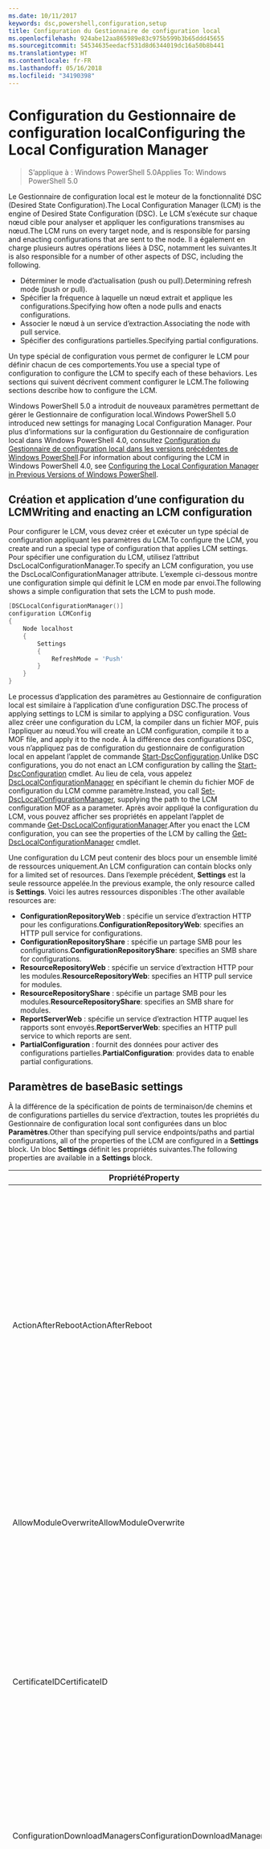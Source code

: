 ```yaml
---
ms.date: 10/11/2017
keywords: dsc,powershell,configuration,setup
title: Configuration du Gestionnaire de configuration local
ms.openlocfilehash: 924abe12aa865989e83c975b599b3b65ddd45655
ms.sourcegitcommit: 54534635eedacf531d8d6344019dc16a50b8b441
ms.translationtype: HT
ms.contentlocale: fr-FR
ms.lasthandoff: 05/16/2018
ms.locfileid: "34190398"
---
```

# <a name="configuring-the-local-configuration-manager"></a><span data-ttu-id="898c1-103">Configuration du Gestionnaire de configuration local</span><span class="sxs-lookup"><span data-stu-id="898c1-103">Configuring the Local Configuration Manager</span></span>

> <span data-ttu-id="898c1-104">S’applique à : Windows PowerShell 5.0</span><span class="sxs-lookup"><span data-stu-id="898c1-104">Applies To: Windows PowerShell 5.0</span></span>

<span data-ttu-id="898c1-105">Le Gestionnaire de configuration local est le moteur de la fonctionnalité DSC (Desired State Configuration).</span><span class="sxs-lookup"><span data-stu-id="898c1-105">The Local Configuration Manager (LCM) is the engine of Desired State Configuration (DSC).</span></span>
<span data-ttu-id="898c1-106">Le LCM s’exécute sur chaque nœud cible pour analyser et appliquer les configurations transmises au nœud.</span><span class="sxs-lookup"><span data-stu-id="898c1-106">The LCM runs on every target node, and is responsible for parsing and enacting configurations that are sent to the node.</span></span>
<span data-ttu-id="898c1-107">Il a également en charge plusieurs autres opérations liées à DSC, notamment les suivantes.</span><span class="sxs-lookup"><span data-stu-id="898c1-107">It is also responsible for a number of other aspects of DSC, including the following.</span></span>

- <span data-ttu-id="898c1-108">Déterminer le mode d’actualisation (push ou pull).</span><span class="sxs-lookup"><span data-stu-id="898c1-108">Determining refresh mode (push or pull).</span></span>
- <span data-ttu-id="898c1-109">Spécifier la fréquence à laquelle un nœud extrait et applique les configurations.</span><span class="sxs-lookup"><span data-stu-id="898c1-109">Specifying how often a node pulls and enacts configurations.</span></span>
- <span data-ttu-id="898c1-110">Associer le nœud à un service d’extraction.</span><span class="sxs-lookup"><span data-stu-id="898c1-110">Associating the node with pull service.</span></span>
- <span data-ttu-id="898c1-111">Spécifier des configurations partielles.</span><span class="sxs-lookup"><span data-stu-id="898c1-111">Specifying partial configurations.</span></span>

<span data-ttu-id="898c1-112">Un type spécial de configuration vous permet de configurer le LCM pour définir chacun de ces comportements.</span><span class="sxs-lookup"><span data-stu-id="898c1-112">You use a special type of configuration to configure the LCM to specify each of these behaviors.</span></span>
<span data-ttu-id="898c1-113">Les sections qui suivent décrivent comment configurer le LCM.</span><span class="sxs-lookup"><span data-stu-id="898c1-113">The following sections describe how to configure the LCM.</span></span>

<span data-ttu-id="898c1-114">Windows PowerShell 5.0 a introduit de nouveaux paramètres permettant de gérer le Gestionnaire de configuration local.</span><span class="sxs-lookup"><span data-stu-id="898c1-114">Windows PowerShell 5.0 introduced new settings for managing Local Configuration Manager.</span></span>
<span data-ttu-id="898c1-115">Pour plus d’informations sur la configuration du Gestionnaire de configuration local dans Windows PowerShell 4.0, consultez [Configuration du Gestionnaire de configuration local dans les versions précédentes de Windows PowerShell](metaconfig4.md).</span><span class="sxs-lookup"><span data-stu-id="898c1-115">For information about configuring the LCM in Windows PowerShell 4.0, see [Configuring the Local Configuration Manager in Previous Versions of Windows PowerShell](metaconfig4.md).</span></span>

## <a name="writing-and-enacting-an-lcm-configuration"></a><span data-ttu-id="898c1-116">Création et application d’une configuration du LCM</span><span class="sxs-lookup"><span data-stu-id="898c1-116">Writing and enacting an LCM configuration</span></span>

<span data-ttu-id="898c1-117">Pour configurer le LCM, vous devez créer et exécuter un type spécial de configuration appliquant les paramètres du LCM.</span><span class="sxs-lookup"><span data-stu-id="898c1-117">To configure the LCM, you create and run a special type of configuration that applies LCM settings.</span></span>
<span data-ttu-id="898c1-118">Pour spécifier une configuration du LCM, utilisez l’attribut DscLocalConfigurationManager.</span><span class="sxs-lookup"><span data-stu-id="898c1-118">To specify an LCM configuration, you use the DscLocalConfigurationManager attribute.</span></span>
<span data-ttu-id="898c1-119">L’exemple ci-dessous montre une configuration simple qui définit le LCM en mode par envoi.</span><span class="sxs-lookup"><span data-stu-id="898c1-119">The following shows a simple configuration that sets the LCM to push mode.</span></span>

```powershell
[DSCLocalConfigurationManager()]
configuration LCMConfig
{
    Node localhost
    {
        Settings
        {
            RefreshMode = 'Push'
        }
    }
}
```

<span data-ttu-id="898c1-120">Le processus d’application des paramètres au Gestionnaire de configuration local est similaire à l’application d’une configuration DSC.</span><span class="sxs-lookup"><span data-stu-id="898c1-120">The process of applying settings to LCM is similar to applying a DSC configuration.</span></span>
<span data-ttu-id="898c1-121">Vous allez créer une configuration du LCM, la compiler dans un fichier MOF, puis l’appliquer au nœud.</span><span class="sxs-lookup"><span data-stu-id="898c1-121">You will create an LCM configuration, compile it to a MOF file, and apply it to the node.</span></span>
<span data-ttu-id="898c1-122">À la différence des configurations DSC, vous n’appliquez pas de configuration du gestionnaire de configuration local en appelant l’applet de commande [Start-DscConfiguration](https://technet.microsoft.com/en-us/library/dn521623.aspx).</span><span class="sxs-lookup"><span data-stu-id="898c1-122">Unlike DSC configurations, you do not enact an LCM configuration by calling the [Start-DscConfiguration](https://technet.microsoft.com/en-us/library/dn521623.aspx) cmdlet.</span></span>
<span data-ttu-id="898c1-123">Au lieu de cela, vous appelez [DscLocalConfigurationManager](https://technet.microsoft.com/en-us/library/dn521621.aspx) en spécifiant le chemin du fichier MOF de configuration du LCM comme paramètre.</span><span class="sxs-lookup"><span data-stu-id="898c1-123">Instead, you call [Set-DscLocalConfigurationManager](https://technet.microsoft.com/en-us/library/dn521621.aspx), supplying the path to the LCM configuration MOF as a parameter.</span></span>
<span data-ttu-id="898c1-124">Après avoir appliqué la configuration du LCM, vous pouvez afficher ses propriétés en appelant l’applet de commande [Get-DscLocalConfigurationManager](https://technet.microsoft.com/en-us/library/dn407378.aspx).</span><span class="sxs-lookup"><span data-stu-id="898c1-124">After you enact the LCM configuration, you can see the properties of the LCM by calling the [Get-DscLocalConfigurationManager](https://technet.microsoft.com/en-us/library/dn407378.aspx) cmdlet.</span></span>

<span data-ttu-id="898c1-125">Une configuration du LCM peut contenir des blocs pour un ensemble limité de ressources uniquement.</span><span class="sxs-lookup"><span data-stu-id="898c1-125">An LCM configuration can contain blocks only for a limited set of resources.</span></span>
<span data-ttu-id="898c1-126">Dans l’exemple précédent, **Settings** est la seule ressource appelée.</span><span class="sxs-lookup"><span data-stu-id="898c1-126">In the previous example, the only resource called is **Settings**.</span></span>
<span data-ttu-id="898c1-127">Voici les autres ressources disponibles :</span><span class="sxs-lookup"><span data-stu-id="898c1-127">The other available resources are:</span></span>

* <span data-ttu-id="898c1-128">**ConfigurationRepositoryWeb** : spécifie un service d’extraction HTTP pour les configurations.</span><span class="sxs-lookup"><span data-stu-id="898c1-128">**ConfigurationRepositoryWeb**: specifies an HTTP pull service for configurations.</span></span>
* <span data-ttu-id="898c1-129">**ConfigurationRepositoryShare** : spécifie un partage SMB pour les configurations.</span><span class="sxs-lookup"><span data-stu-id="898c1-129">**ConfigurationRepositoryShare**: specifies an SMB share for configurations.</span></span>
* <span data-ttu-id="898c1-130">**ResourceRepositoryWeb** : spécifie un service d’extraction HTTP pour les modules.</span><span class="sxs-lookup"><span data-stu-id="898c1-130">**ResourceRepositoryWeb**: specifies an HTTP pull service for modules.</span></span>
* <span data-ttu-id="898c1-131">**ResourceRepositoryShare** : spécifie un partage SMB pour les modules.</span><span class="sxs-lookup"><span data-stu-id="898c1-131">**ResourceRepositoryShare**: specifies an SMB share for modules.</span></span>
* <span data-ttu-id="898c1-132">**ReportServerWeb** : spécifie un service d’extraction HTTP auquel les rapports sont envoyés.</span><span class="sxs-lookup"><span data-stu-id="898c1-132">**ReportServerWeb**: specifies an HTTP pull service to which reports are sent.</span></span>
* <span data-ttu-id="898c1-133">**PartialConfiguration** : fournit des données pour activer des configurations partielles.</span><span class="sxs-lookup"><span data-stu-id="898c1-133">**PartialConfiguration**: provides data to enable partial configurations.</span></span>

## <a name="basic-settings"></a><span data-ttu-id="898c1-134">Paramètres de base</span><span class="sxs-lookup"><span data-stu-id="898c1-134">Basic settings</span></span>

<span data-ttu-id="898c1-135">À la différence de la spécification de points de terminaison/de chemins et de configurations partielles du service d’extraction, toutes les propriétés du Gestionnaire de configuration local sont configurées dans un bloc **Paramètres**.</span><span class="sxs-lookup"><span data-stu-id="898c1-135">Other than specifying pull service endpoints/paths and partial configurations, all of the properties of the LCM are configured in a **Settings** block.</span></span>
<span data-ttu-id="898c1-136">Un bloc **Settings** définit les propriétés suivantes.</span><span class="sxs-lookup"><span data-stu-id="898c1-136">The following properties are available in a **Settings** block.</span></span>

|  <span data-ttu-id="898c1-137">Propriété</span><span class="sxs-lookup"><span data-stu-id="898c1-137">Property</span></span>  |  <span data-ttu-id="898c1-138">Type</span><span class="sxs-lookup"><span data-stu-id="898c1-138">Type</span></span>  |  <span data-ttu-id="898c1-139">Description</span><span class="sxs-lookup"><span data-stu-id="898c1-139">Description</span></span>   |
|----------- |------- |--------------- |
| <span data-ttu-id="898c1-140">ActionAfterReboot</span><span class="sxs-lookup"><span data-stu-id="898c1-140">ActionAfterReboot</span></span>| <span data-ttu-id="898c1-141">string</span><span class="sxs-lookup"><span data-stu-id="898c1-141">string</span></span>| <span data-ttu-id="898c1-142">Spécifie le comportement après un redémarrage survenant pendant l’application d’une configuration.</span><span class="sxs-lookup"><span data-stu-id="898c1-142">Specifies what happens after a reboot during the application of a configuration.</span></span> <span data-ttu-id="898c1-143">Les valeurs possibles sont __ContinueConfiguration__ et __StopConfiguration__.</span><span class="sxs-lookup"><span data-stu-id="898c1-143">The possible values are __"ContinueConfiguration"__ and __"StopConfiguration"__.</span></span> <ul><li> <span data-ttu-id="898c1-144">Avec la valeur __ContinueConfiguration__, l’application de la configuration actuelle se poursuit après le redémarrage de l’ordinateur.</span><span class="sxs-lookup"><span data-stu-id="898c1-144">__ContinueConfiguration__: Continue applying the current configuration after machine reboot.</span></span> <span data-ttu-id="898c1-145">Il s’agit de la valeur par défaut</span><span class="sxs-lookup"><span data-stu-id="898c1-145">This is the default value</span></span></li><li><span data-ttu-id="898c1-146">Avec la valeur __StopConfiguration__, l’application de la configuration actuelle s’arrête après le redémarrage de l’ordinateur.</span><span class="sxs-lookup"><span data-stu-id="898c1-146">__StopConfiguration__: Stop the current configuration after machine reboot.</span></span></li></ul>|
| <span data-ttu-id="898c1-147">AllowModuleOverwrite</span><span class="sxs-lookup"><span data-stu-id="898c1-147">AllowModuleOverwrite</span></span>| <span data-ttu-id="898c1-148">bool</span><span class="sxs-lookup"><span data-stu-id="898c1-148">bool</span></span>| <span data-ttu-id="898c1-149">__$TRUE__ si de nouvelles configurations téléchargées dans le service d’extraction sont autorisées à remplacer les anciennes sur le nœud cible.</span><span class="sxs-lookup"><span data-stu-id="898c1-149">__$TRUE__ if new configurations downloaded from the pull service are allowed to overwrite the old ones on the target node.</span></span> <span data-ttu-id="898c1-150">Autrement, définissez-la sur $FALSE.</span><span class="sxs-lookup"><span data-stu-id="898c1-150">Otherwise, $FALSE.</span></span>|
| <span data-ttu-id="898c1-151">CertificateID</span><span class="sxs-lookup"><span data-stu-id="898c1-151">CertificateID</span></span>| <span data-ttu-id="898c1-152">string</span><span class="sxs-lookup"><span data-stu-id="898c1-152">string</span></span>| <span data-ttu-id="898c1-153">Empreinte d’un certificat utilisée pour sécuriser les informations d’identification transmise dans une configuration.</span><span class="sxs-lookup"><span data-stu-id="898c1-153">The thumbprint of a certificate used to secure credentials passed in a configuration.</span></span> <span data-ttu-id="898c1-154">Pour plus d’informations, consultez [Want to secure credentials in Windows PowerShell Desired State Configuration](http://blogs.msdn.com/b/powershell/archive/2014/01/31/want-to-secure-credentials-in-windows-powershell-desired-state-configuration.aspx)? (Sécuriser les informations d’identification dans DSC Windows PowerShell).</span><span class="sxs-lookup"><span data-stu-id="898c1-154">For more information see [Want to secure credentials in Windows PowerShell Desired State Configuration](http://blogs.msdn.com/b/powershell/archive/2014/01/31/want-to-secure-credentials-in-windows-powershell-desired-state-configuration.aspx)?.</span></span> <br> <span data-ttu-id="898c1-155">__Remarque :__ ceci est géré automatiquement si vous utilisez le service d’extraction Azure Automation DSC.</span><span class="sxs-lookup"><span data-stu-id="898c1-155">__Note:__ this is managed automatically if using Azure Automation DSC pull service.</span></span>|
| <span data-ttu-id="898c1-156">ConfigurationDownloadManagers</span><span class="sxs-lookup"><span data-stu-id="898c1-156">ConfigurationDownloadManagers</span></span>| <span data-ttu-id="898c1-157">CimInstance[]</span><span class="sxs-lookup"><span data-stu-id="898c1-157">CimInstance[]</span></span>| <span data-ttu-id="898c1-158">Obsolète.</span><span class="sxs-lookup"><span data-stu-id="898c1-158">Obsolete.</span></span> <span data-ttu-id="898c1-159">Utilisez les blocs __ConfigurationRepositoryWeb__ et __ConfigurationRepositoryShare__ pour définir les points de terminaison du service d’extraction de configuration.</span><span class="sxs-lookup"><span data-stu-id="898c1-159">Use __ConfigurationRepositoryWeb__ and __ConfigurationRepositoryShare__ blocks to define configuration pull service endpoints.</span></span>|
| <span data-ttu-id="898c1-160">ConfigurationID</span><span class="sxs-lookup"><span data-stu-id="898c1-160">ConfigurationID</span></span>| <span data-ttu-id="898c1-161">string</span><span class="sxs-lookup"><span data-stu-id="898c1-161">string</span></span>| <span data-ttu-id="898c1-162">Pour la rétrocompatibilité avec des versions plus anciennes du service d’extraction.</span><span class="sxs-lookup"><span data-stu-id="898c1-162">For backwards compatibility with older pull service versions.</span></span> <span data-ttu-id="898c1-163">Un GUID qui identifie le fichier de configuration à obtenir d’un service d’extraction.</span><span class="sxs-lookup"><span data-stu-id="898c1-163">A GUID that identifies the configuration file to get from a pull service.</span></span> <span data-ttu-id="898c1-164">Le nœud extrait les configurations du service d’extraction si le nom du fichier de configuration MOF est ConfigurationID.mof.</span><span class="sxs-lookup"><span data-stu-id="898c1-164">The node will pull configurations on the pull service if the name of the configuration MOF is named ConfigurationID.mof.</span></span><br> <span data-ttu-id="898c1-165">__Remarque__ : si vous définissez cette propriété, l’enregistrement du nœud auprès d’un service d’extraction avec __RegistrationKey__ ne fonctionne pas.</span><span class="sxs-lookup"><span data-stu-id="898c1-165">__Note:__ If you set this property, registering the node with a pull service by using __RegistrationKey__ does not work.</span></span> <span data-ttu-id="898c1-166">Pour plus d’informations, consultez [Configuration d’un client collecteur à l’aide des noms de configuration](pullClientConfigNames.md).</span><span class="sxs-lookup"><span data-stu-id="898c1-166">For more information, see [Setting up a pull client with configuration names](pullClientConfigNames.md).</span></span>|
| <span data-ttu-id="898c1-167">ConfigurationMode</span><span class="sxs-lookup"><span data-stu-id="898c1-167">ConfigurationMode</span></span>| <span data-ttu-id="898c1-168">string</span><span class="sxs-lookup"><span data-stu-id="898c1-168">string</span></span> | <span data-ttu-id="898c1-169">Spécifie de quelle façon le LCM applique réellement la configuration aux nœuds cibles.</span><span class="sxs-lookup"><span data-stu-id="898c1-169">Specifies how the LCM actually applies the configuration to the target nodes.</span></span> <span data-ttu-id="898c1-170">Les valeurs possibles sont __"ApplyOnly"__,__"ApplyAndMonitor"__ et __"ApplyAndAutoCorrect"__.</span><span class="sxs-lookup"><span data-stu-id="898c1-170">Possible values are __"ApplyOnly"__,__"ApplyAndMonitor"__, and __"ApplyAndAutoCorrect"__.</span></span> <ul><li><span data-ttu-id="898c1-171">La valeur __ApplyOnly__ indique à DSC d’appliquer la configuration et de ne faire aucune autre opération, sauf si une nouvelle configuration est transmise au nœud cible ou est extraite d’un service.</span><span class="sxs-lookup"><span data-stu-id="898c1-171">__ApplyOnly__: DSC applies the configuration and does nothing further unless a new configuration is pushed to the target node or when a new configuration is pulled from a service.</span></span> <span data-ttu-id="898c1-172">Après l’application initiale d’une nouvelle configuration, DSC ne vérifie pas si le nœud cible est encore dans l’état précédemment configuré.</span><span class="sxs-lookup"><span data-stu-id="898c1-172">After initial application of a new configuration, DSC does not check for drift from a previously configured state.</span></span> <span data-ttu-id="898c1-173">Notez que DSC tente d’appliquer la configuration jusqu’à ce que l’opération aboutisse avant que __ApplyOnly__ ne prenne effet.</span><span class="sxs-lookup"><span data-stu-id="898c1-173">Note that DSC will attempt to apply the configuration until it is successful before __ApplyOnly__ takes effect.</span></span> </li><li> <span data-ttu-id="898c1-174">La valeur __ApplyAndMonitor__ est la valeur par défaut.</span><span class="sxs-lookup"><span data-stu-id="898c1-174">__ApplyAndMonitor__: This is the default value.</span></span> <span data-ttu-id="898c1-175">indique au LCM d’appliquer chaque nouvelle configuration.</span><span class="sxs-lookup"><span data-stu-id="898c1-175">The LCM applies any new configurations.</span></span> <span data-ttu-id="898c1-176">Après l’application initiale d’une nouvelle configuration, DSC vérifie si le nœud cible est dans l’état souhaité et, si ce n’est pas le cas, signale l’écart dans les journaux.</span><span class="sxs-lookup"><span data-stu-id="898c1-176">After initial application of a new configuration, if the target node drifts from the desired state, DSC reports the discrepancy in logs.</span></span> <span data-ttu-id="898c1-177">Notez que DSC tente d’appliquer la configuration jusqu’à ce que l’opération aboutisse avant que __ApplyAndMonitor__ ne prenne effet.</span><span class="sxs-lookup"><span data-stu-id="898c1-177">Note that DSC will attempt to apply the configuration until it is successful before __ApplyAndMonitor__ takes effect.</span></span></li><li><span data-ttu-id="898c1-178">La valeur __ApplyAndAutoCorrect__ indique à DSC d’appliquer chaque nouvelle configuration.</span><span class="sxs-lookup"><span data-stu-id="898c1-178">__ApplyAndAutoCorrect__: DSC applies any new configurations.</span></span> <span data-ttu-id="898c1-179">Après l’application initiale d’une nouvelle configuration, DSC vérifie si le nœud cible est dans l’état souhaité et, si ce n’est pas le cas, il signale l’écart dans les journaux, puis il réapplique la configuration actuelle.</span><span class="sxs-lookup"><span data-stu-id="898c1-179">After initial application of a new configuration, if the target node drifts from the desired state, DSC reports the discrepancy in logs, and then re-applies the current configuration.</span></span></li></ul>|
| <span data-ttu-id="898c1-180">ConfigurationModeFrequencyMins</span><span class="sxs-lookup"><span data-stu-id="898c1-180">ConfigurationModeFrequencyMins</span></span>| <span data-ttu-id="898c1-181">UInt32</span><span class="sxs-lookup"><span data-stu-id="898c1-181">UInt32</span></span>| <span data-ttu-id="898c1-182">Fréquence, en minutes, à laquelle la configuration actuelle est vérifiée et appliquée.</span><span class="sxs-lookup"><span data-stu-id="898c1-182">How often, in minutes, the current configuration is checked and applied.</span></span> <span data-ttu-id="898c1-183">Cette propriété est ignorée si la propriété ConfigurationMode est définie sur ApplyOnly.</span><span class="sxs-lookup"><span data-stu-id="898c1-183">This property is ignored if the ConfigurationMode property is set to ApplyOnly.</span></span> <span data-ttu-id="898c1-184">La valeur par défaut est 15.</span><span class="sxs-lookup"><span data-stu-id="898c1-184">The default value is 15.</span></span>|
| <span data-ttu-id="898c1-185">DebugMode</span><span class="sxs-lookup"><span data-stu-id="898c1-185">DebugMode</span></span>| <span data-ttu-id="898c1-186">string</span><span class="sxs-lookup"><span data-stu-id="898c1-186">string</span></span>| <span data-ttu-id="898c1-187">Les valeurs possibles sont __None__, __ForceModuleImport__ et __All__.</span><span class="sxs-lookup"><span data-stu-id="898c1-187">Possible values are __None__, __ForceModuleImport__, and __All__.</span></span> <ul><li><span data-ttu-id="898c1-188">Définissez cette propriété sur __None__ pour utiliser les ressources mises en cache.</span><span class="sxs-lookup"><span data-stu-id="898c1-188">Set to __None__ to use cached resources.</span></span> <span data-ttu-id="898c1-189">Il s’agit de la valeur par défaut qui doit être utilisée dans les scénarios de production.</span><span class="sxs-lookup"><span data-stu-id="898c1-189">This is the default and should be used in production scenarios.</span></span></li><li><span data-ttu-id="898c1-190">Définissez cette propriété sur __ForceModuleImport__ pour forcer le gestionnaire de configuration local à recharger tous les modules de ressources DSC, même ceux ayant déjà été chargés et mis en cache.</span><span class="sxs-lookup"><span data-stu-id="898c1-190">Setting to __ForceModuleImport__, causes the LCM to reload any DSC resource modules, even if they have been previously loaded and cached.</span></span> <span data-ttu-id="898c1-191">Ce comportement diminue les performances de DSC, car chaque module utilisé est systématiquement rechargé.</span><span class="sxs-lookup"><span data-stu-id="898c1-191">This impacts the performance of DSC operations as each module is reloaded on use.</span></span> <span data-ttu-id="898c1-192">En général, vous utilisez cette valeur lors du débogage d’une ressource.</span><span class="sxs-lookup"><span data-stu-id="898c1-192">Typically you would use this value while debugging a resource</span></span></li><li><span data-ttu-id="898c1-193">Dans cette version, __All__ est équivalent à __ForceModuleImport__</span><span class="sxs-lookup"><span data-stu-id="898c1-193">In this release, __All__ is same as __ForceModuleImport__</span></span></li></ul> |
| <span data-ttu-id="898c1-194">RebootNodeIfNeeded</span><span class="sxs-lookup"><span data-stu-id="898c1-194">RebootNodeIfNeeded</span></span>| <span data-ttu-id="898c1-195">bool</span><span class="sxs-lookup"><span data-stu-id="898c1-195">bool</span></span>| <span data-ttu-id="898c1-196">Définissez cette propriété sur __$true__ pour redémarrer automatiquement le nœud après l’application d’une configuration nécessitant un redémarrage.</span><span class="sxs-lookup"><span data-stu-id="898c1-196">Set this to __$true__ to automatically reboot the node after a configuration that requires reboot is applied.</span></span> <span data-ttu-id="898c1-197">Sinon, vous devez redémarrer manuellement le nœud.</span><span class="sxs-lookup"><span data-stu-id="898c1-197">Otherwise, you will have to manually reboot the node for any configuration that requires it.</span></span> <span data-ttu-id="898c1-198">La valeur par défaut est __$false__.</span><span class="sxs-lookup"><span data-stu-id="898c1-198">The default value is __$false__.</span></span> <span data-ttu-id="898c1-199">Pour utiliser ce paramètre lorsqu’une condition de redémarrage est imposée par autre chose que DSC (par exemple Windows Installer), combinez ce paramètre avec le module [xPendingReboot](https://github.com/powershell/xpendingreboot).</span><span class="sxs-lookup"><span data-stu-id="898c1-199">To use this setting when a reboot condition is enacted by something other than DSC (such as Windows Installer), combine this setting with the [xPendingReboot](https://github.com/powershell/xpendingreboot) module.</span></span>|
| <span data-ttu-id="898c1-200">RefreshMode</span><span class="sxs-lookup"><span data-stu-id="898c1-200">RefreshMode</span></span>| <span data-ttu-id="898c1-201">string</span><span class="sxs-lookup"><span data-stu-id="898c1-201">string</span></span>| <span data-ttu-id="898c1-202">Spécifie de quelle façon le LCM obtient les configurations.</span><span class="sxs-lookup"><span data-stu-id="898c1-202">Specifies how the LCM gets configurations.</span></span> <span data-ttu-id="898c1-203">Les valeurs possibles sont __Disabled__, __Push__ et __Pull__.</span><span class="sxs-lookup"><span data-stu-id="898c1-203">The possible values are __"Disabled"__, __"Push"__, and __"Pull"__.</span></span> <ul><li><span data-ttu-id="898c1-204">La valeur __Disabled__ désactive les configurations DSC pour ce nœud.</span><span class="sxs-lookup"><span data-stu-id="898c1-204">__Disabled__: DSC configurations are disabled for this node.</span></span></li><li> <span data-ttu-id="898c1-205">La valeur __Push__ lance les configurations en appelant l’applet de commande [Start-DscConfiguration](https://technet.microsoft.com/en-us/library/dn521623.aspx).</span><span class="sxs-lookup"><span data-stu-id="898c1-205">__Push__: Configurations are initiated by calling the [Start-DscConfiguration](https://technet.microsoft.com/en-us/library/dn521623.aspx) cmdlet.</span></span> <span data-ttu-id="898c1-206">Chaque configuration est immédiatement appliquée au nœud.</span><span class="sxs-lookup"><span data-stu-id="898c1-206">The configuration is applied immediately to the node.</span></span> <span data-ttu-id="898c1-207">Il s'agit de la valeur par défaut.</span><span class="sxs-lookup"><span data-stu-id="898c1-207">This is the default value.</span></span></li><li><span data-ttu-id="898c1-208">__Pull__ : le nœud est configuré pour vérifier régulièrement les configurations disponibles sur un service d’extraction ou un chemin SMB.</span><span class="sxs-lookup"><span data-stu-id="898c1-208">__Pull:__ The node is configured to regularly check for configurations from a pull service or SMB path.</span></span> <span data-ttu-id="898c1-209">Si cette propriété a la valeur __Pull__, vous devez spécifier un chemin HTTP (service) ou SMB (partage) dans un bloc __ConfigurationRepositoryWeb__ ou __ConfigurationRepositoryShare__.</span><span class="sxs-lookup"><span data-stu-id="898c1-209">If this property is set to __Pull__, you must specify an HTTP (service) or SMB (share) path in a __ConfigurationRepositoryWeb__ or __ConfigurationRepositoryShare__ block.</span></span></li></ul>|
| <span data-ttu-id="898c1-210">RefreshFrequencyMins</span><span class="sxs-lookup"><span data-stu-id="898c1-210">RefreshFrequencyMins</span></span>| <span data-ttu-id="898c1-211">Uint32</span><span class="sxs-lookup"><span data-stu-id="898c1-211">Uint32</span></span>| <span data-ttu-id="898c1-212">L’intervalle de temps, en minutes, auquel le LCM contrôle un service d’extraction pour obtenir des configurations mises à jour.</span><span class="sxs-lookup"><span data-stu-id="898c1-212">The time interval, in minutes, at which the LCM checks a pull service to get updated configurations.</span></span> <span data-ttu-id="898c1-213">Cette valeur est ignorée si le LCM n’est pas configuré en mode d’extraction.</span><span class="sxs-lookup"><span data-stu-id="898c1-213">This value is ignored if the LCM is not configured in pull mode.</span></span> <span data-ttu-id="898c1-214">La valeur par défaut est 30.</span><span class="sxs-lookup"><span data-stu-id="898c1-214">The default value is 30.</span></span>|
| <span data-ttu-id="898c1-215">ReportManagers</span><span class="sxs-lookup"><span data-stu-id="898c1-215">ReportManagers</span></span>| <span data-ttu-id="898c1-216">CimInstance[]</span><span class="sxs-lookup"><span data-stu-id="898c1-216">CimInstance[]</span></span>| <span data-ttu-id="898c1-217">Obsolète.</span><span class="sxs-lookup"><span data-stu-id="898c1-217">Obsolete.</span></span> <span data-ttu-id="898c1-218">Utilisez des blocs __ReportServerWeb__ pour définir un point de terminaison permettant d’envoyer les données de rapport à un service d’extraction.</span><span class="sxs-lookup"><span data-stu-id="898c1-218">Use __ReportServerWeb__ blocks to define an endpoint to send reporting data to a pull service.</span></span>|
| <span data-ttu-id="898c1-219">ResourceModuleManagers</span><span class="sxs-lookup"><span data-stu-id="898c1-219">ResourceModuleManagers</span></span>| <span data-ttu-id="898c1-220">CimInstance[]</span><span class="sxs-lookup"><span data-stu-id="898c1-220">CimInstance[]</span></span>| <span data-ttu-id="898c1-221">Obsolète.</span><span class="sxs-lookup"><span data-stu-id="898c1-221">Obsolete.</span></span> <span data-ttu-id="898c1-222">Utilisez des blocs __ResourceRepositoryWeb__ et __ResourceRepositoryShare__ pour définir respectivement les points de terminaison HTTP ou les chemins SMB du service d’extraction.</span><span class="sxs-lookup"><span data-stu-id="898c1-222">Use __ResourceRepositoryWeb__ and __ResourceRepositoryShare__ blocks to define pull service HTTP endpoints or SMB paths, respectively.</span></span>|
| <span data-ttu-id="898c1-223">PartialConfigurations</span><span class="sxs-lookup"><span data-stu-id="898c1-223">PartialConfigurations</span></span>| <span data-ttu-id="898c1-224">CimInstance</span><span class="sxs-lookup"><span data-stu-id="898c1-224">CimInstance</span></span>| <span data-ttu-id="898c1-225">Non implémentée.</span><span class="sxs-lookup"><span data-stu-id="898c1-225">Not implemented.</span></span> <span data-ttu-id="898c1-226">Ne pas utiliser.</span><span class="sxs-lookup"><span data-stu-id="898c1-226">Do not use.</span></span>|
| <span data-ttu-id="898c1-227">StatusRetentionTimeInDays</span><span class="sxs-lookup"><span data-stu-id="898c1-227">StatusRetentionTimeInDays</span></span> | <span data-ttu-id="898c1-228">UInt32</span><span class="sxs-lookup"><span data-stu-id="898c1-228">UInt32</span></span>| <span data-ttu-id="898c1-229">Nombre de jours pendant lesquels le LCM conserve l’état de la configuration actuelle.</span><span class="sxs-lookup"><span data-stu-id="898c1-229">The number of days the LCM keeps the status of the current configuration.</span></span>|

## <a name="pull-service"></a><span data-ttu-id="898c1-230">Service d’extraction</span><span class="sxs-lookup"><span data-stu-id="898c1-230">Pull service</span></span>

<span data-ttu-id="898c1-231">La configuration du LCM permet de définir les types de services d’extraction suivants :</span><span class="sxs-lookup"><span data-stu-id="898c1-231">LCM configuration supports defining the following types of pull service endpoints:</span></span>

- <span data-ttu-id="898c1-232">**Serveur de configuration** : référentiel pour les configurations DSC.</span><span class="sxs-lookup"><span data-stu-id="898c1-232">**Configuration server**: A repository for DSC configurations.</span></span> <span data-ttu-id="898c1-233">Définissez les serveurs de configuration à l’aide des blocs **ConfigurationRepositoryWeb** (pour les serveurs web) et **ConfigurationRepositoryShare** (pour les serveurs SMB).</span><span class="sxs-lookup"><span data-stu-id="898c1-233">Define configuration servers by using **ConfigurationRepositoryWeb** (for web-based servers) and **ConfigurationRepositoryShare** (for SMB-based servers) blocks.</span></span>
- <span data-ttu-id="898c1-234">**Serveur de ressources** : référentiel pour les ressources DSC, packagées comme modules PowerShell.</span><span class="sxs-lookup"><span data-stu-id="898c1-234">**Resource server**: A repository for DSC resources, packaged as PowerShell modules.</span></span> <span data-ttu-id="898c1-235">Définissez les serveurs de ressources à l’aide des blocs **ResourceRepositoryWeb** (pour les serveurs web) et **ResourceRepositoryShare** (pour les serveurs SMB).</span><span class="sxs-lookup"><span data-stu-id="898c1-235">Define resource servers by using **ResourceRepositoryWeb** (for web-based servers) and **ResourceRepositoryShare** (for SMB-based servers) blocks.</span></span>
- <span data-ttu-id="898c1-236">**Serveur de rapports** : service vers lequel DSC envoie les données de rapports.</span><span class="sxs-lookup"><span data-stu-id="898c1-236">**Report server**: A service that DSC sends report data to.</span></span> <span data-ttu-id="898c1-237">Définissez les serveurs de rapports à l’aide des blocs **ReportServerWeb**.</span><span class="sxs-lookup"><span data-stu-id="898c1-237">Define report servers by using **ReportServerWeb** blocks.</span></span> <span data-ttu-id="898c1-238">Un serveur de rapports doit être un service web.</span><span class="sxs-lookup"><span data-stu-id="898c1-238">A report server must be a web service.</span></span>

<span data-ttu-id="898c1-239">Pour plus d’informations sur le service collecteur, consultez [Service collecteur Desired State Configuration](pullServer.md).</span><span class="sxs-lookup"><span data-stu-id="898c1-239">For more details on pull service see, [Desired State Configuration Pull Service](pullServer.md).</span></span>

## <a name="configuration-server-blocks"></a><span data-ttu-id="898c1-240">Blocs de serveur de configuration</span><span class="sxs-lookup"><span data-stu-id="898c1-240">Configuration server blocks</span></span>

<span data-ttu-id="898c1-241">Pour définir un serveur de configuration web, créez un bloc **ConfigurationRepositoryWeb**.</span><span class="sxs-lookup"><span data-stu-id="898c1-241">To define a web-based configuration server, you create a **ConfigurationRepositoryWeb** block.</span></span>
<span data-ttu-id="898c1-242">Un bloc **ConfigurationRepositoryWeb** définit les propriétés suivantes.</span><span class="sxs-lookup"><span data-stu-id="898c1-242">A **ConfigurationRepositoryWeb** defines the following properties.</span></span>

|<span data-ttu-id="898c1-243">Propriété</span><span class="sxs-lookup"><span data-stu-id="898c1-243">Property</span></span>|<span data-ttu-id="898c1-244">Type</span><span class="sxs-lookup"><span data-stu-id="898c1-244">Type</span></span>|<span data-ttu-id="898c1-245">Description</span><span class="sxs-lookup"><span data-stu-id="898c1-245">Description</span></span>|
|---|---|---|
|<span data-ttu-id="898c1-246">AllowUnsecureConnection</span><span class="sxs-lookup"><span data-stu-id="898c1-246">AllowUnsecureConnection</span></span>|<span data-ttu-id="898c1-247">bool</span><span class="sxs-lookup"><span data-stu-id="898c1-247">bool</span></span>|<span data-ttu-id="898c1-248">Définissez cette propriété sur **$TRUE** pour autoriser le nœud à se connecter au serveur sans authentification.</span><span class="sxs-lookup"><span data-stu-id="898c1-248">Set to **$TRUE** to allow connections from the node to the server without authentication.</span></span> <span data-ttu-id="898c1-249">Définissez-la sur **$FALSE** pour rendre l’authentification obligatoire.</span><span class="sxs-lookup"><span data-stu-id="898c1-249">Set to **$FALSE** to require authentication.</span></span>|
|<span data-ttu-id="898c1-250">CertificateID</span><span class="sxs-lookup"><span data-stu-id="898c1-250">CertificateID</span></span>|<span data-ttu-id="898c1-251">string</span><span class="sxs-lookup"><span data-stu-id="898c1-251">string</span></span>|<span data-ttu-id="898c1-252">Empreinte d’un certificat utilisée pour l’authentification auprès du serveur.</span><span class="sxs-lookup"><span data-stu-id="898c1-252">The thumbprint of a certificate used to authenticate to the server.</span></span>|
|<span data-ttu-id="898c1-253">ConfigurationNames</span><span class="sxs-lookup"><span data-stu-id="898c1-253">ConfigurationNames</span></span>|<span data-ttu-id="898c1-254">String[]</span><span class="sxs-lookup"><span data-stu-id="898c1-254">String[]</span></span>|<span data-ttu-id="898c1-255">Tableau des noms des configurations à extraire par le nœud cible.</span><span class="sxs-lookup"><span data-stu-id="898c1-255">An array of names of configurations to be pulled by the target node.</span></span> <span data-ttu-id="898c1-256">Ils sont utilisés uniquement si le nœud est enregistré auprès du service d’extraction à l’aide d’une propriété **RegistrationKey**.</span><span class="sxs-lookup"><span data-stu-id="898c1-256">These are used only if the node is registered with the pull service by using a **RegistrationKey**.</span></span> <span data-ttu-id="898c1-257">Pour plus d’informations, consultez [Configuration d’un client collecteur à l’aide des noms de configuration](pullClientConfigNames.md).</span><span class="sxs-lookup"><span data-stu-id="898c1-257">For more information, see [Setting up a pull client with configuration names](pullClientConfigNames.md).</span></span>|
|<span data-ttu-id="898c1-258">RegistrationKey</span><span class="sxs-lookup"><span data-stu-id="898c1-258">RegistrationKey</span></span>|<span data-ttu-id="898c1-259">string</span><span class="sxs-lookup"><span data-stu-id="898c1-259">string</span></span>|<span data-ttu-id="898c1-260">Un GUID sous lequel le nœud est enregistré auprès du service d’extraction.</span><span class="sxs-lookup"><span data-stu-id="898c1-260">A GUID that registers the node with the pull service.</span></span> <span data-ttu-id="898c1-261">Pour plus d’informations, consultez [Configuration d’un client collecteur à l’aide des noms de configuration](pullClientConfigNames.md).</span><span class="sxs-lookup"><span data-stu-id="898c1-261">For more information, see [Setting up a pull client with configuration names](pullClientConfigNames.md).</span></span>|
|<span data-ttu-id="898c1-262">ServerURL</span><span class="sxs-lookup"><span data-stu-id="898c1-262">ServerURL</span></span>|<span data-ttu-id="898c1-263">string</span><span class="sxs-lookup"><span data-stu-id="898c1-263">string</span></span>|<span data-ttu-id="898c1-264">L’URL du service de configuration.</span><span class="sxs-lookup"><span data-stu-id="898c1-264">The URL of the configuration service.</span></span>|

<span data-ttu-id="898c1-265">Un exemple de script pour simplifier la valeur ConfigurationRepositoryWeb pour des nœuds locaux est disponible – consultez [Génération de configurations DSC](https://docs.microsoft.com/en-us/azure/automation/automation-dsc-onboarding#generating-dsc-metaconfigurations)</span><span class="sxs-lookup"><span data-stu-id="898c1-265">An example script to simplify configuring the ConfigurationRepositoryWeb value for on-premises nodes is available - see [Generating DSC metaconfigurations](https://docs.microsoft.com/en-us/azure/automation/automation-dsc-onboarding#generating-dsc-metaconfigurations)</span></span>

<span data-ttu-id="898c1-266">Pour définir un serveur de configuration SMB, créez un bloc **ConfigurationRepositoryShare**.</span><span class="sxs-lookup"><span data-stu-id="898c1-266">To define an SMB-based configuration server, you create a **ConfigurationRepositoryShare** block.</span></span>
<span data-ttu-id="898c1-267">Un bloc **ConfigurationRepositoryShare** définit les propriétés suivantes.</span><span class="sxs-lookup"><span data-stu-id="898c1-267">A **ConfigurationRepositoryShare** defines the following properties.</span></span>

|<span data-ttu-id="898c1-268">Propriété</span><span class="sxs-lookup"><span data-stu-id="898c1-268">Property</span></span>|<span data-ttu-id="898c1-269">Type</span><span class="sxs-lookup"><span data-stu-id="898c1-269">Type</span></span>|<span data-ttu-id="898c1-270">Description</span><span class="sxs-lookup"><span data-stu-id="898c1-270">Description</span></span>|
|---|---|---|
|<span data-ttu-id="898c1-271">Credential</span><span class="sxs-lookup"><span data-stu-id="898c1-271">Credential</span></span>|<span data-ttu-id="898c1-272">MSFT_Credential</span><span class="sxs-lookup"><span data-stu-id="898c1-272">MSFT_Credential</span></span>|<span data-ttu-id="898c1-273">Informations d’identification utilisées pour l’authentification auprès du partage SMB.</span><span class="sxs-lookup"><span data-stu-id="898c1-273">The credential used to authenticate to the SMB share.</span></span>|
|<span data-ttu-id="898c1-274">SourcePath</span><span class="sxs-lookup"><span data-stu-id="898c1-274">SourcePath</span></span>|<span data-ttu-id="898c1-275">string</span><span class="sxs-lookup"><span data-stu-id="898c1-275">string</span></span>|<span data-ttu-id="898c1-276">Chemin du partage SMB.</span><span class="sxs-lookup"><span data-stu-id="898c1-276">The path of the SMB share.</span></span>|

## <a name="resource-server-blocks"></a><span data-ttu-id="898c1-277">Blocs de serveur de ressources</span><span class="sxs-lookup"><span data-stu-id="898c1-277">Resource server blocks</span></span>

<span data-ttu-id="898c1-278">Pour définir un serveur de ressources web, créez un bloc **ResourceRepositoryWeb**.</span><span class="sxs-lookup"><span data-stu-id="898c1-278">To define a web-based resource server, you create a **ResourceRepositoryWeb** block.</span></span>
<span data-ttu-id="898c1-279">Un bloc **ResourceRepositoryWeb** définit les propriétés suivantes.</span><span class="sxs-lookup"><span data-stu-id="898c1-279">A **ResourceRepositoryWeb** defines the following properties.</span></span>

|<span data-ttu-id="898c1-280">Propriété</span><span class="sxs-lookup"><span data-stu-id="898c1-280">Property</span></span>|<span data-ttu-id="898c1-281">Type</span><span class="sxs-lookup"><span data-stu-id="898c1-281">Type</span></span>|<span data-ttu-id="898c1-282">Description</span><span class="sxs-lookup"><span data-stu-id="898c1-282">Description</span></span>|
|---|---|---|
|<span data-ttu-id="898c1-283">AllowUnsecureConnection</span><span class="sxs-lookup"><span data-stu-id="898c1-283">AllowUnsecureConnection</span></span>|<span data-ttu-id="898c1-284">bool</span><span class="sxs-lookup"><span data-stu-id="898c1-284">bool</span></span>|<span data-ttu-id="898c1-285">Définissez cette propriété sur **$TRUE** pour autoriser le nœud à se connecter au serveur sans authentification.</span><span class="sxs-lookup"><span data-stu-id="898c1-285">Set to **$TRUE** to allow connections from the node to the server without authentication.</span></span> <span data-ttu-id="898c1-286">Définissez-la sur **$FALSE** pour rendre l’authentification obligatoire.</span><span class="sxs-lookup"><span data-stu-id="898c1-286">Set to **$FALSE** to require authentication.</span></span>|
|<span data-ttu-id="898c1-287">CertificateID</span><span class="sxs-lookup"><span data-stu-id="898c1-287">CertificateID</span></span>|<span data-ttu-id="898c1-288">string</span><span class="sxs-lookup"><span data-stu-id="898c1-288">string</span></span>|<span data-ttu-id="898c1-289">Empreinte d’un certificat utilisée pour l’authentification auprès du serveur.</span><span class="sxs-lookup"><span data-stu-id="898c1-289">The thumbprint of a certificate used to authenticate to the server.</span></span>|
|<span data-ttu-id="898c1-290">RegistrationKey</span><span class="sxs-lookup"><span data-stu-id="898c1-290">RegistrationKey</span></span>|<span data-ttu-id="898c1-291">string</span><span class="sxs-lookup"><span data-stu-id="898c1-291">string</span></span>|<span data-ttu-id="898c1-292">Un GUID qui identifie le nœud inscrit auprès du service d’extraction.</span><span class="sxs-lookup"><span data-stu-id="898c1-292">A GUID that identifies the node to the pull service.</span></span>|
|<span data-ttu-id="898c1-293">ServerURL</span><span class="sxs-lookup"><span data-stu-id="898c1-293">ServerURL</span></span>|<span data-ttu-id="898c1-294">string</span><span class="sxs-lookup"><span data-stu-id="898c1-294">string</span></span>|<span data-ttu-id="898c1-295">URL du serveur de configuration.</span><span class="sxs-lookup"><span data-stu-id="898c1-295">The URL of the configuration server.</span></span>|

<span data-ttu-id="898c1-296">Un exemple de script pour simplifier la configuration de la valeur ConfigurationRepositoryWeb pour des nœuds locaux est disponible – consultez [Génération de métaconfigurations DSC](https://docs.microsoft.com/en-us/azure/automation/automation-dsc-onboarding#generating-dsc-metaconfigurations)</span><span class="sxs-lookup"><span data-stu-id="898c1-296">An example script to simplify configuring the ResourceRepositoryWeb value for on-premises nodes is available - see [Generating DSC metaconfigurations](https://docs.microsoft.com/en-us/azure/automation/automation-dsc-onboarding#generating-dsc-metaconfigurations)</span></span>

<span data-ttu-id="898c1-297">Pour définir un serveur de ressources SMB, créez un bloc **ResourceRepositoryShare**.</span><span class="sxs-lookup"><span data-stu-id="898c1-297">To define an SMB-based resource server, you create a **ResourceRepositoryShare** block.</span></span>
<span data-ttu-id="898c1-298">Un bloc **ResourceRepositoryShare** définit les propriétés suivantes.</span><span class="sxs-lookup"><span data-stu-id="898c1-298">**ResourceRepositoryShare** defines the following properties.</span></span>

|<span data-ttu-id="898c1-299">Propriété</span><span class="sxs-lookup"><span data-stu-id="898c1-299">Property</span></span>|<span data-ttu-id="898c1-300">Type</span><span class="sxs-lookup"><span data-stu-id="898c1-300">Type</span></span>|<span data-ttu-id="898c1-301">Description</span><span class="sxs-lookup"><span data-stu-id="898c1-301">Description</span></span>|
|---|---|---|
|<span data-ttu-id="898c1-302">Credential</span><span class="sxs-lookup"><span data-stu-id="898c1-302">Credential</span></span>|<span data-ttu-id="898c1-303">MSFT_Credential</span><span class="sxs-lookup"><span data-stu-id="898c1-303">MSFT_Credential</span></span>|<span data-ttu-id="898c1-304">Informations d’identification utilisées pour l’authentification auprès du partage SMB.</span><span class="sxs-lookup"><span data-stu-id="898c1-304">The credential used to authenticate to the SMB share.</span></span> <span data-ttu-id="898c1-305">Pour obtenir un exemple de transmission d’informations d’identification, consultez [Configuration d’un serveur d’extraction SMB DSC](pullServerSMB.md)</span><span class="sxs-lookup"><span data-stu-id="898c1-305">For an example of passing credentials, see [Setting up a DSC SMB pull server](pullServerSMB.md)</span></span>|
|<span data-ttu-id="898c1-306">SourcePath</span><span class="sxs-lookup"><span data-stu-id="898c1-306">SourcePath</span></span>|<span data-ttu-id="898c1-307">string</span><span class="sxs-lookup"><span data-stu-id="898c1-307">string</span></span>|<span data-ttu-id="898c1-308">Chemin du partage SMB.</span><span class="sxs-lookup"><span data-stu-id="898c1-308">The path of the SMB share.</span></span>|

## <a name="report-server-blocks"></a><span data-ttu-id="898c1-309">Blocs de serveur de rapports</span><span class="sxs-lookup"><span data-stu-id="898c1-309">Report server blocks</span></span>

<span data-ttu-id="898c1-310">Pour définir un serveur de rapports, créez un bloc **ReportServerWeb**.</span><span class="sxs-lookup"><span data-stu-id="898c1-310">To define a report server, you create a **ReportServerWeb** block.</span></span>
<span data-ttu-id="898c1-311">Le rôle de serveur de rapports n’est pas compatible avec le service d’extraction basé sur SMB.</span><span class="sxs-lookup"><span data-stu-id="898c1-311">The report server role is not compatible with SMB based pull service.</span></span>
<span data-ttu-id="898c1-312">Un bloc **ReportServerWeb** définit les propriétés suivantes.</span><span class="sxs-lookup"><span data-stu-id="898c1-312">**ReportServerWeb** defines the following properties.</span></span>

|<span data-ttu-id="898c1-313">Propriété</span><span class="sxs-lookup"><span data-stu-id="898c1-313">Property</span></span>|<span data-ttu-id="898c1-314">Type</span><span class="sxs-lookup"><span data-stu-id="898c1-314">Type</span></span>|<span data-ttu-id="898c1-315">Description</span><span class="sxs-lookup"><span data-stu-id="898c1-315">Description</span></span>|
|---|---|---|
|<span data-ttu-id="898c1-316">AllowUnsecureConnection</span><span class="sxs-lookup"><span data-stu-id="898c1-316">AllowUnsecureConnection</span></span>|<span data-ttu-id="898c1-317">bool</span><span class="sxs-lookup"><span data-stu-id="898c1-317">bool</span></span>|<span data-ttu-id="898c1-318">Définissez cette propriété sur **$TRUE** pour autoriser le nœud à se connecter au serveur sans authentification.</span><span class="sxs-lookup"><span data-stu-id="898c1-318">Set to **$TRUE** to allow connections from the node to the server without authentication.</span></span> <span data-ttu-id="898c1-319">Définissez-la sur **$FALSE** pour rendre l’authentification obligatoire.</span><span class="sxs-lookup"><span data-stu-id="898c1-319">Set to **$FALSE** to require authentication.</span></span>|
|<span data-ttu-id="898c1-320">CertificateID</span><span class="sxs-lookup"><span data-stu-id="898c1-320">CertificateID</span></span>|<span data-ttu-id="898c1-321">string</span><span class="sxs-lookup"><span data-stu-id="898c1-321">string</span></span>|<span data-ttu-id="898c1-322">Empreinte d’un certificat utilisée pour l’authentification auprès du serveur.</span><span class="sxs-lookup"><span data-stu-id="898c1-322">The thumbprint of a certificate used to authenticate to the server.</span></span>|
|<span data-ttu-id="898c1-323">RegistrationKey</span><span class="sxs-lookup"><span data-stu-id="898c1-323">RegistrationKey</span></span>|<span data-ttu-id="898c1-324">string</span><span class="sxs-lookup"><span data-stu-id="898c1-324">string</span></span>|<span data-ttu-id="898c1-325">Un GUID qui identifie le nœud inscrit auprès du service d’extraction.</span><span class="sxs-lookup"><span data-stu-id="898c1-325">A GUID that identifies the node to the pull service.</span></span>|
|<span data-ttu-id="898c1-326">ServerURL</span><span class="sxs-lookup"><span data-stu-id="898c1-326">ServerURL</span></span>|<span data-ttu-id="898c1-327">string</span><span class="sxs-lookup"><span data-stu-id="898c1-327">string</span></span>|<span data-ttu-id="898c1-328">URL du serveur de configuration.</span><span class="sxs-lookup"><span data-stu-id="898c1-328">The URL of the configuration server.</span></span>|

<span data-ttu-id="898c1-329">Un exemple de script pour simplifier la configuration de la valeur ReportServerWeb pour des nœuds locaux est disponible – consultez [Génération de métaconfigurations DSC](https://docs.microsoft.com/en-us/azure/automation/automation-dsc-onboarding#generating-dsc-metaconfigurations)</span><span class="sxs-lookup"><span data-stu-id="898c1-329">An example script to simplify configuring the ReportServerWeb value for on-premises nodes is available - see [Generating DSC metaconfigurations](https://docs.microsoft.com/en-us/azure/automation/automation-dsc-onboarding#generating-dsc-metaconfigurations)</span></span>

## <a name="partial-configurations"></a><span data-ttu-id="898c1-330">Configurations partielles</span><span class="sxs-lookup"><span data-stu-id="898c1-330">Partial configurations</span></span>

<span data-ttu-id="898c1-331">Pour définir une configuration partielle, créez un bloc **PartialConfiguration**.</span><span class="sxs-lookup"><span data-stu-id="898c1-331">To define a partial configuration, you create a **PartialConfiguration** block.</span></span>
<span data-ttu-id="898c1-332">Pour plus d’informations sur les configurations partielles, consultez [Configurations partielles DSC](partialConfigs.md).</span><span class="sxs-lookup"><span data-stu-id="898c1-332">For more information about partial configurations, see [DSC Partial configurations](partialConfigs.md).</span></span>
<span data-ttu-id="898c1-333">Un bloc **PartialConfiguration** définit les propriétés suivantes.</span><span class="sxs-lookup"><span data-stu-id="898c1-333">**PartialConfiguration** defines the following properties.</span></span>

|<span data-ttu-id="898c1-334">Propriété</span><span class="sxs-lookup"><span data-stu-id="898c1-334">Property</span></span>|<span data-ttu-id="898c1-335">Type</span><span class="sxs-lookup"><span data-stu-id="898c1-335">Type</span></span>|<span data-ttu-id="898c1-336">Description</span><span class="sxs-lookup"><span data-stu-id="898c1-336">Description</span></span>|
|---|---|---|
|<span data-ttu-id="898c1-337">ConfigurationSource</span><span class="sxs-lookup"><span data-stu-id="898c1-337">ConfigurationSource</span></span>|<span data-ttu-id="898c1-338">string[]</span><span class="sxs-lookup"><span data-stu-id="898c1-338">string[]</span></span>|<span data-ttu-id="898c1-339">Tableau des noms des serveurs de configuration, définis précédemment dans les blocs **ConfigurationRepositoryWeb** et **ConfigurationRepositoryShare**, à partir desquels la configuration partielle est extraite.</span><span class="sxs-lookup"><span data-stu-id="898c1-339">An array of names of configuration servers, previously defined in **ConfigurationRepositoryWeb** and **ConfigurationRepositoryShare** blocks, where the partial configuration is pulled from.</span></span>|
|<span data-ttu-id="898c1-340">DependsOn</span><span class="sxs-lookup"><span data-stu-id="898c1-340">DependsOn</span></span>|<span data-ttu-id="898c1-341">string{}</span><span class="sxs-lookup"><span data-stu-id="898c1-341">string{}</span></span>|<span data-ttu-id="898c1-342">Liste des noms des autres configurations à exécuter avant l’application de cette configuration partielle.</span><span class="sxs-lookup"><span data-stu-id="898c1-342">A list of names of other configurations that must be completed before this partial configuration is applied.</span></span>|
|<span data-ttu-id="898c1-343">Description</span><span class="sxs-lookup"><span data-stu-id="898c1-343">Description</span></span>|<span data-ttu-id="898c1-344">string</span><span class="sxs-lookup"><span data-stu-id="898c1-344">string</span></span>|<span data-ttu-id="898c1-345">Texte qui décrit la configuration partielle.</span><span class="sxs-lookup"><span data-stu-id="898c1-345">Text used to describe the partial configuration.</span></span>|
|<span data-ttu-id="898c1-346">ExclusiveResources</span><span class="sxs-lookup"><span data-stu-id="898c1-346">ExclusiveResources</span></span>|<span data-ttu-id="898c1-347">string[]</span><span class="sxs-lookup"><span data-stu-id="898c1-347">string[]</span></span>|<span data-ttu-id="898c1-348">Tableau des ressources exclusives de cette configuration partielle.</span><span class="sxs-lookup"><span data-stu-id="898c1-348">An array of resources exclusive to this partial configuration.</span></span>|
|<span data-ttu-id="898c1-349">RefreshMode</span><span class="sxs-lookup"><span data-stu-id="898c1-349">RefreshMode</span></span>|<span data-ttu-id="898c1-350">string</span><span class="sxs-lookup"><span data-stu-id="898c1-350">string</span></span>|<span data-ttu-id="898c1-351">Spécifie de quelle façon le gestionnaire de configuration local obtient cette configuration partielle.</span><span class="sxs-lookup"><span data-stu-id="898c1-351">Specifies how the LCM gets this partial configuration.</span></span> <span data-ttu-id="898c1-352">Les valeurs possibles sont __Disabled__, __Push__ et __Pull__.</span><span class="sxs-lookup"><span data-stu-id="898c1-352">The possible values are __"Disabled"__, __"Push"__, and __"Pull"__.</span></span> <ul><li><span data-ttu-id="898c1-353">La valeur __Disabled__ désactive cette configuration partielle.</span><span class="sxs-lookup"><span data-stu-id="898c1-353">__Disabled__: This partial configuration is disabled.</span></span></li><li> <span data-ttu-id="898c1-354">__Push__ : la configuration partielle est transmise au nœud en appelant l’applet de commande [Publish-DscConfiguration](https://technet.microsoft.com/en-us/library/mt517875.aspx).</span><span class="sxs-lookup"><span data-stu-id="898c1-354">__Push__: The partial configuration is pushed to the node by calling the [Publish-DscConfiguration](https://technet.microsoft.com/en-us/library/mt517875.aspx) cmdlet.</span></span> <span data-ttu-id="898c1-355">Une fois que toutes les configurations partielles pour le nœud ont été obtenues d’un service en mode push ou pull, la configuration peut être démarrée en appelant `Start-DscConfiguration –UseExisting`.</span><span class="sxs-lookup"><span data-stu-id="898c1-355">After all partial configurations for the node are either pushed or pulled from a service, the configuration can be started by calling `Start-DscConfiguration –UseExisting`.</span></span> <span data-ttu-id="898c1-356">Il s'agit de la valeur par défaut.</span><span class="sxs-lookup"><span data-stu-id="898c1-356">This is the default value.</span></span></li><li><span data-ttu-id="898c1-357">La valeur __Pull__ configure le nœud pour vérifier régulièrement si la configuration partielle est disponible sur un service d’extraction.</span><span class="sxs-lookup"><span data-stu-id="898c1-357">__Pull:__ The node is configured to regularly check for partial configuration from a pull service.</span></span> <span data-ttu-id="898c1-358">Si cette propriété a la valeur __Pull__, vous devez spécifier un service d’extraction dans une propriété __ConfigurationSource__.</span><span class="sxs-lookup"><span data-stu-id="898c1-358">If this property is set to __Pull__, you must specify a pull service in a __ConfigurationSource__ property.</span></span> <span data-ttu-id="898c1-359">Pour plus d’informations sur le service d’extraction Azure Automation, consultez [Vue d’ensemble d’Azure Automation DSC](https://docs.microsoft.com/en-us/azure/automation/automation-dsc-overview).</span><span class="sxs-lookup"><span data-stu-id="898c1-359">For more information about Azure Automation pull service, see [Azure Automation DSC Overview](https://docs.microsoft.com/en-us/azure/automation/automation-dsc-overview).</span></span></li></ul>|
|<span data-ttu-id="898c1-360">ResourceModuleSource</span><span class="sxs-lookup"><span data-stu-id="898c1-360">ResourceModuleSource</span></span>|<span data-ttu-id="898c1-361">string[]</span><span class="sxs-lookup"><span data-stu-id="898c1-361">string[]</span></span>|<span data-ttu-id="898c1-362">Tableau des noms des serveurs de ressources à partir desquels télécharger les ressources nécessaires pour cette configuration partielle.</span><span class="sxs-lookup"><span data-stu-id="898c1-362">An array of the names of resource servers from which to download required resources for this partial configuration.</span></span> <span data-ttu-id="898c1-363">Ces noms doivent être ceux des points de terminaison du service définis précédemment dans les blocs **ResourceRepositoryWeb** et **ResourceRepositoryShare**.</span><span class="sxs-lookup"><span data-stu-id="898c1-363">These names must refer to service endpoints previously defined in **ResourceRepositoryWeb** and **ResourceRepositoryShare** blocks.</span></span>|

<span data-ttu-id="898c1-364">__Remarque :__ les configurations partielles sont prises en charge avec Azure Automation DSC, mais une seule configuration peut être extraite du compte Automation de chaque nœud.</span><span class="sxs-lookup"><span data-stu-id="898c1-364">__Note:__ partial configurations are supported with Azure Automation DSC, but only one configuration can be pulled from each automation account per node.</span></span>

## <a name="see-also"></a><span data-ttu-id="898c1-365">Voir aussi</span><span class="sxs-lookup"><span data-stu-id="898c1-365">See Also</span></span>

### <a name="concepts"></a><span data-ttu-id="898c1-366">Concepts</span><span class="sxs-lookup"><span data-stu-id="898c1-366">Concepts</span></span>
[<span data-ttu-id="898c1-367">Vue d’ensemble de la configuration d'état souhaité</span><span class="sxs-lookup"><span data-stu-id="898c1-367">Desired State Configuration Overview</span></span>](overview.md)

[<span data-ttu-id="898c1-368">Bien démarrer avec Azure Automation DSC</span><span class="sxs-lookup"><span data-stu-id="898c1-368">Getting started with Azure Automation DSC</span></span>](https://docs.microsoft.com/en-us/azure/automation/automation-dsc-getting-started)

### <a name="other-resources"></a><span data-ttu-id="898c1-369">Autres ressources</span><span class="sxs-lookup"><span data-stu-id="898c1-369">Other Resources</span></span>

[<span data-ttu-id="898c1-370">Set-DscLocalConfigurationManager</span><span class="sxs-lookup"><span data-stu-id="898c1-370">Set-DscLocalConfigurationManager</span></span>](https://technet.microsoft.com/en-us/library/dn521621.aspx)

[<span data-ttu-id="898c1-371">Configuration d’un client collecteur à l’aide du nom de configuration</span><span class="sxs-lookup"><span data-stu-id="898c1-371">Setting up a pull client with configuration names</span></span>](pullClientConfigNames.md)